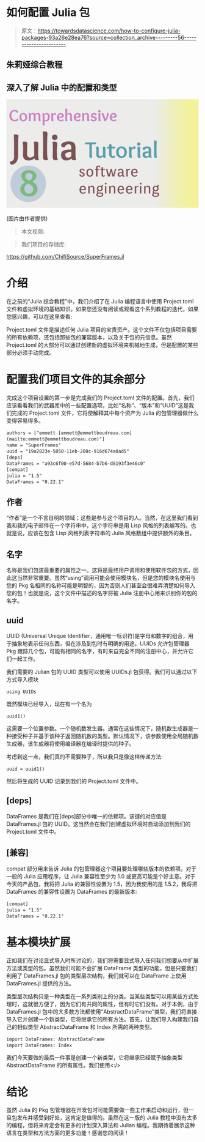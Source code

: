 # 如何配置 Julia 包

> 原文：<https://towardsdatascience.com/how-to-configure-julia-packages-93a26e28ea76?source=collection_archive---------56----------------------->

## 朱莉娅综合教程

## 深入了解 Julia 中的配置和类型

![](img/c9d97456791360c9ab2dcf7bc9e57cff.png)

(图片由作者提供)

> 本文视频:

> 我们项目的存储库:

<https://github.com/ChifiSource/SuperFrames.jl>  

# 介绍

在之前的“Julia 综合教程”中，我们介绍了在 Julia 编程语言中使用 Project.toml 文件和虚拟环境的基础知识。如果您还没有阅读或观看这个系列教程的迭代，如果您感兴趣，可以在这里查看:

</intro-to-software-engineering-in-the-julia-programming-language-3c32411c5683>  

Project.toml 文件是描述任何 Julia 项目的宝贵资产。这个文件不仅包括项目需要的所有依赖项，还包括那些包的兼容版本，以及关于包的元信息。虽然 Project.toml 的大部分可以通过创建新的虚拟环境来机械地生成，但是配置的某些部分必须手动完成。

# 配置我们项目文件的其余部分

完成这个项目设置的第一步是完成我们的 Project.toml 文件的配置。首先，我们应该看看我们的武器库中的一些配置选项，比如“名称”、“版本”和“UUID”这是我们完成的 Project.toml 文件，它将使解释其中每个资产为 Julia 的包管理器做什么变得容易得多。

```
authors = ["emmett [emmett@emmettboudreau.com](mailto:emmett@emmettboudreau.com)"]
name = "SuperFrames"
uuid = "19a2823e-5050-11eb-208c-916d674a0ad5"
[deps]
DataFrames = "a93c6f00-e57d-5684-b7b6-d8193f3e46c0"
[compat]
julia = "1.5"
DataFrames = "0.22.1"
```

## 作者

“作者”是一个不言自明的领域；这些是参与这个项目的人。当然，在这里我们看到我和我的电子邮件在一个字符串中，这个字符串是用 Lisp 风格的列表编写的。也就是说，应该在包含 Lisp 风格列表字符串的 Julia 风格数组中提供额外的条目。

## 名字

名称是我们包装最重要的属性之一。这将是最终用户调用和使用软件包的方式，因此这当然非常重要。虽然“using”调用可能会使用模块名，但是您的模块名使用与您的 Pkg 名相同的名称可能是明智的，因为否则人们甚至会很难弄清楚如何导入您的包！也就是说，这个文件中描述的名字将被 Julia 注册中心用来识别你的包的名字。

## uuid

UUID (Universal Unique Identifier，通用唯一标识符)是字母和数字的组合，用于抽象地表示任何东西，但在涉及到包时有明确的用途。UUIDs 允许包管理器 Pkg 跟踪几个包，可能有相同的名字，有时来自完全不同的注册中心，并允许它们一起工作。

我们需要的 Julian 包的 UUID 类型可以使用 UUIDs.jl 包获得。我们可以通过以下方式导入模块

```
using UUIDs
```

既然模块已经导入，现在有一个名为

```
uuid1()
```

这需要一个位置参数。一个随机数发生器。通常在这些情况下，随机数生成器是一种接受种子并基于该种子返回随机数的类型。默认情况下，该参数使用全局随机数生成器，该生成器将使用编译器在编译时提供的种子。

考虑到这一点，我们真的不需要种子，所以我只是像这样传递方法:

```
uuid = uuid1()
```

然后将生成的 UUID 记录到我们的 Project.toml 文件中。

## [deps]

DataFrames 是我们在[deps]部分中唯一的依赖项。该键的对应值是 DataFrames.jl 包的 UUID。这当然会在我们创建虚拟环境时自动添加到我们的 Project.toml 文件中。

## [兼容]

compat 部分用来告诉 Julia 的包管理器这个项目要处理哪些版本的依赖项。对于一般的 Julia 应用程序，让 Julia 兼容性至少为 1.0 或更高可能是个好主意。对于今天的产品包，我将把 Julia 的兼容性设置为 1.5，因为我使用的是 1.5.2，我将把 DataFrames 的兼容性设置为 DataFrames 的最新版本:

```
[compat]
julia = "1.5"
DataFrames = "0.22.1"
```

# 基本模块扩展

正如我们在讨论显式导入时所讨论的，我们将需要显式导入任何我们想要从中扩展方法或类型的包。虽然我们可能不会扩展 DataFrame 类型的功能，但是只要我们利用了 DataFrames.jl 包的类型层次结构，我们就可以在 DataFrame 上使用 DataFrames.jl 提供的方法。

类型层次结构只是一种类型在一系列类别上的分类。当某些类型可以用某些方式处理时，这就很方便了，因为它们有共同的属性，但有时它们没有。对于本例，由于 DataFrames.jl 包中的大多数方法都使用“AbstractDataFrame”类型，我们将直接导入它并创建一个新类型，它将继承它的所有方法。首先，让我们导入构建我们自己的相似类型 AbstractDataFrame 和 Index 所需的两种类型。

```
import DataFrames: AbstractDataFrame
import DataFrames: Index
```

我们今天要做的最后一件事是创建一个新类型，它将继承已经赋予抽象类型 AbstractDataFrame 的所有属性。我们使用<:/>

</overview-abstract-super-type-heirarchies-in-julia-26b7e64c9d10>  

# 结论

虽然 Julia 的 Pkg 包管理器在开发包时可能需要做一些工作来启动和运行，但一旦包发布并感受到好处，这肯定是值得的。虽然在这一版的 Julia 教程中没有太多的编程，但将来肯定会有更多的计划深入算法和 Julian 编程。我期待着展示这种语言在类型和方法方面的更多功能！感谢您的阅读！